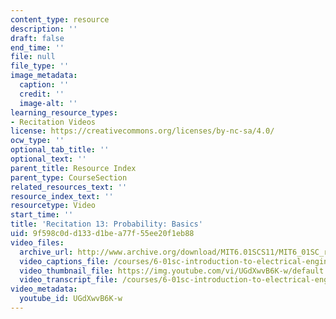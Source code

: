 ```yaml
---
content_type: resource
description: ''
draft: false
end_time: ''
file: null
file_type: ''
image_metadata:
  caption: ''
  credit: ''
  image-alt: ''
learning_resource_types:
- Recitation Videos
license: https://creativecommons.org/licenses/by-nc-sa/4.0/
ocw_type: ''
optional_tab_title: ''
optional_text: ''
parent_title: Resource Index
parent_type: CourseSection
related_resources_text: ''
resource_index_text: ''
resourcetype: Video
start_time: ''
title: 'Recitation 13: Probability: Basics'
uid: 9f598c0d-d133-d1be-a77f-55ee20f1eb88
video_files:
  archive_url: http://www.archive.org/download/MIT6.01SCS11/MIT6_01SC_rec13_300k.mp4
  video_captions_file: /courses/6-01sc-introduction-to-electrical-engineering-and-computer-science-i-spring-2011/14161e412242597e9a8ff7213d60db66_UGdXwvB6K-w.vtt
  video_thumbnail_file: https://img.youtube.com/vi/UGdXwvB6K-w/default.jpg
  video_transcript_file: /courses/6-01sc-introduction-to-electrical-engineering-and-computer-science-i-spring-2011/3d88a054deef4f8beba7f06c88abea35_UGdXwvB6K-w.pdf
video_metadata:
  youtube_id: UGdXwvB6K-w
---
```

